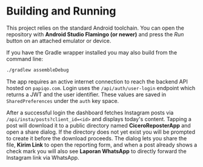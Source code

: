 # Building and Running

This project relies on the standard Android toolchain. You can open the
repository with **Android Studio Flamingo (or newer)** and press the *Run* button
on an attached emulator or device.

If you have the Gradle wrapper installed you may also build from the command
line:

```bash
./gradlew assembleDebug
```

The app requires an active internet connection to reach the backend API hosted on
`papiqo.com`. Login uses the `/api/auth/user-login` endpoint which returns a JWT
and the user identifier. These values are saved in `SharedPreferences` under the
`auth` key space.

After a successful login the dashboard fetches Instagram posts via
`/api/insta/posts?client_id=<id>` and displays today's content. Tapping a post
will download it to a public directory named **CiceroReposterApp** and open a share dialog.
If the directory does not yet exist you will be prompted to create it before the
download proceeds.
The dialog lets you share the file, **Kirim Link** to open the reporting form,
and when a post already shows a check mark you will also see **Laporan WhatsApp**
to directly forward the Instagram link via WhatsApp.

